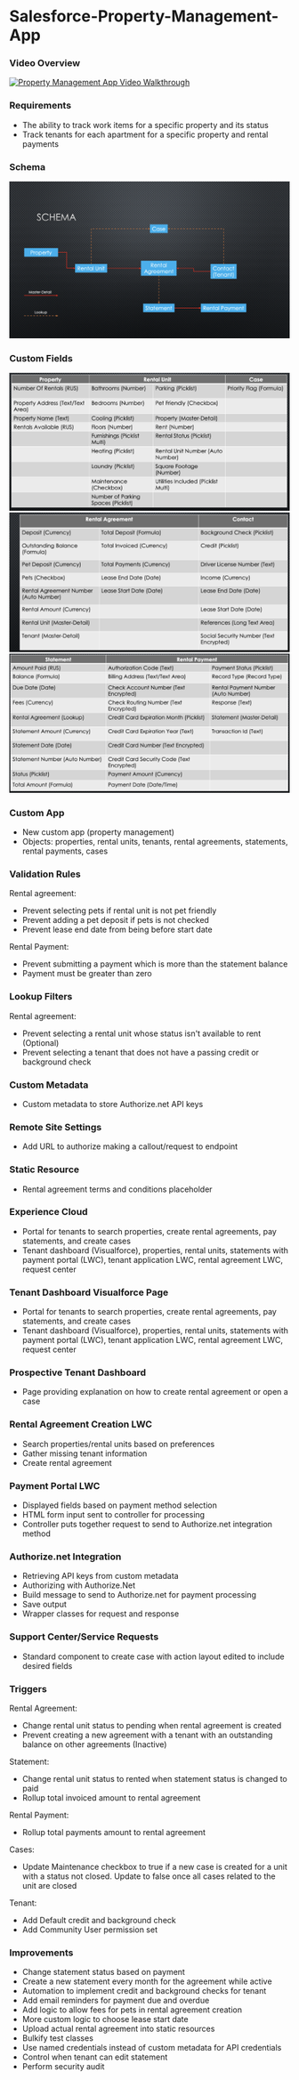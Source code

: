 # Salesforce-Property-Management-App

### Video Overview
[![Property Management App Video Walkthrough](images/pma.png)](https://example.com/videos/example.mp4)

### Requirements

- The ability to track work items for a specific property and its status
- Track tenants for each apartment for a specific property and rental payments

### Schema
![Schema](images/schema.png)

### Custom Fields
![Custom Fields 1](images/fields1.png)
![Custom Fields 2](images/fields2.png)
![Custom Fields 3](images/fields3.png)

### Custom App

- New custom app (property management)
- Objects: properties, rental units, tenants, rental agreements, statements, rental payments, cases

### Validation Rules

Rental agreement:
- Prevent selecting pets if rental unit is not pet friendly
- Prevent adding a pet deposit if pets is not checked
- Prevent lease end date from being before start date

Rental Payment:
- Prevent submitting a payment which is more than the statement balance
- Payment must be greater than zero

### Lookup Filters

Rental agreement:
- Prevent selecting a rental unit whose status isn't available to rent (Optional)
- Prevent selecting a tenant that does not have a passing credit or background check

### Custom Metadata

- Custom metadata to store Authorize.net API keys

### Remote Site Settings

- Add URL to authorize making a callout/request to endpoint

### Static Resource

- Rental agreement terms and conditions placeholder

### Experience Cloud

- Portal for tenants to search properties, create rental agreements, pay statements, and create cases
- Tenant dashboard (Visualforce), properties, rental units, statements with payment portal (LWC), tenant application LWC, rental agreement LWC, request center

### Tenant Dashboard Visualforce Page

- Portal for tenants to search properties, create rental agreements, pay statements, and create cases
- Tenant dashboard (Visualforce), properties, rental units, statements with payment portal (LWC), tenant application LWC, rental agreement LWC, request center

### Prospective Tenant Dashboard

- Page providing explanation on how to create rental agreement or open a case

### Rental Agreement Creation LWC

- Search properties/rental units based on preferences
- Gather missing tenant information
- Create rental agreement

### Payment Portal LWC

- Displayed fields based on payment method selection
- HTML form input sent to controller for processing
- Controller puts together request to send to Authorize.net integration method

### Authorize.net Integration

- Retrieving API keys from custom metadata
- Authorizing with Authorize.Net
- Build message to send to Authorize.net for payment processing
- Save output
- Wrapper classes for request and response

### Support Center/Service Requests

- Standard component to create case with action layout edited to include desired fields

### Triggers

Rental Agreement:
- Change rental unit status to pending when rental agreement is created
- Prevent creating a new agreement with a tenant with an outstanding balance on other agreements (Inactive)

Statement:
- Change rental unit status to rented when statement status is changed to paid
- Rollup total invoiced amount to rental agreement

Rental Payment:
- Rollup total payments amount to rental agreement

Cases:
- Update Maintenance checkbox to true if a new case is created for a unit with a status not closed. Update to false once all cases related to the unit are closed

Tenant:
- Add Default credit and background check
- Add Community User permission set

### Improvements

- Change statement status based on payment
- Create a new statement every month for the agreement while active
- Automation to implement credit and background checks for tenant
- Add email reminders for payment due and overdue
- Add logic to allow fees for pets in rental agreement creation
- More custom logic to choose lease start date
- Upload actual rental agreement into static resources
- Bulkify test classes
- Use named credentials instead of custom metadata for API credentials
- Control when tenant can edit statement
- Perform security audit
